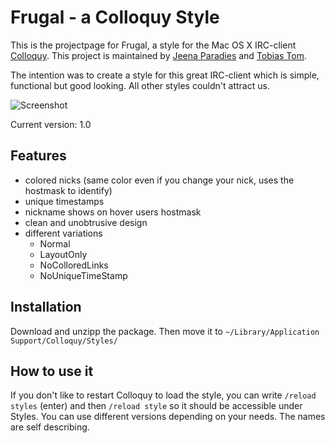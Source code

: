 # Frugal - a Colloquy Style

This is the projectpage for Frugal, a style for the  Mac OS X IRC-client  [Colloquy](http://colloquy.info). This project is maintained by [Jeena Paradies](http://github.com/jeena) and [Tobias Tom](http://github.com/tobiastom).

The intention was to create a style for this great IRC-client which is simple, functional but good looking. All other styles couldn't attract us.

![Screenshot](http://cloud.github.com/downloads/tobiastom/Frugal.colloquyStyle/FrugalColloquyStyle.png)

Current version: 1.0

## Features

- colored nicks (same color even if you change your nick, uses the hostmask to identify)
- unique timestamps
- nickname shows on hover users hostmask
- clean and unobtrusive design
- different variations
  - Normal
  - LayoutOnly
  - NoColloredLinks
  - NoUniqueTimeStamp

## Installation

Download and unzipp the package. Then move it to `~/Library/Application Support/Colloquy/Styles/`

## How to use it

If you don't like to restart Colloquy to load the style, you can write `/reload styles` (enter) and then `/reload style` so it should be accessible under Styles. You can use different versions depending on your needs. The names are self describing.